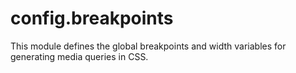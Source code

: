 config.breakpoints
==================

This module defines the global breakpoints and width variables for generating media queries in CSS.
